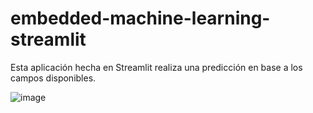 # embedded-machine-learning-streamlit

Esta aplicación hecha en Streamlit realiza una predicción en base a los campos disponibles.

![image](https://drive.google.com/uc?export=view&id=10ZW_SAsVPHton0E2JoOcypNsDX-hYoB-)